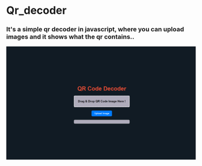 # Qr_decoder

<h3>It's a simple qr decoder in javascript,
where you can upload images and it shows what the qr contains..</h3>

![alt text](https://github.com/root-0101/Qr_decoder/blob/main/qr_preview.png?raw=true)

